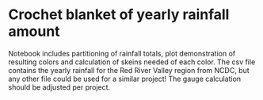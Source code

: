 # Crochet blanket of yearly rainfall amount

Notebook includes partitioning of rainfall totals, plot demonstration of resulting colors and calculation of skeins needed of each color. The csv file contains the yearly rainfall for the Red River Valley region from NCDC, but any other file could be used for a similar project! The gauge calculation should be adjusted per project.
